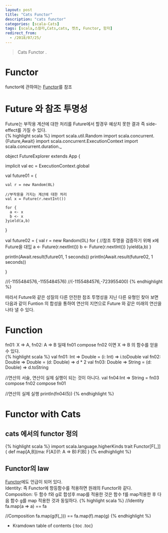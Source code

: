```yaml
---
layout: post
title: "Cats Functor"
description: "cats functor"
categories: [scala-Cats]
tags: [scala,스칼라,Cats,cats, 켓츠, Functor, 함자]
redirect_from:
  - /2018/07/25/
---
```


> Cats Functor .
>

# Functor
functor에 관하여는 
[Functor](https://sslee05.github.io/blog/2017/09/10/scala-functor/)를 참조  

# Future 와 참조 투명성
Future는 부작용 계산에 대한 처리를 Future에서 할경우 예상치 못한 결과 즉 side-effect를 가질 수 있다.  
{% highlight scala %}
import scala.util.Random
import scala.concurrent.{Future,Await}
import scala.concurrent.ExecutionContext
import scala.concurrent.duration._

object FutureExplorer extends App {
  
  implicit val ec = ExecutionContext.global
  
  val future01 = {
    
    val r = new Random(0L)
    
    //부작용을 가지는 계산에 대한 처리 
    val x = Future(r.nextInt())
    
    for {
      a <- x
      b <- x
    }yield(a,b)
    
  }
  
  val future02 = {
    val r = new Random(0L)
    for {
      //참조 투명을 검증하기 위해 x에 Future을 대입
      a <- Future(r.nextInt()) 
      b <- Future(r.nextInt())
    }yield(a,b)
  }
  
  println(Await.result(future01, 1 seconds))
  println(Await.result(future02, 1 seconds))
  
}

//(-1155484576,-1155484576)
//(-1155484576,-723955400)
{% endhighlight %}

따라서 Future와 같은 성질의 다른 안전한 참조 투명성을 지닌 다른 유형인 찾아 보면 다음과 같이 Funtion 의 합성을 통하여 연산의 지연으로 Future 와 같은 미래의 연산을 나타 낼 수 있다.  

# Function
fn01: X => A, fn02: A => B 일때 fn01 compose fn02 이면  X => B 의 함수를 얻을 수 있다.  
{% highlight scala %}
val fn01: Int => Double = (i: Int) => i.toDouble
val fn02: Double => Double = (d: Double) => d * 2
val fn03: Double => String = (d: Double) => d.toString

//연산의 서술, 연산이 실제 실행이 되는 것이 아니다.
val fn04:Int => String = fn03 compose fn02 compose fn01

//연산의 실제 실행
println(fn04(5))
{% endhighlight %}

# Functor with Cats
## cats 에서의 functor 정의
{% highlight scala %}
import scala.language.higherKinds
trait Functor[F[_]] {
  def map[A,B](ma: F[A])(f: A => B):F[B]
}
{% endhighlight %}

## Functor의 law
[Functor](https://sslee05.github.io/blog/2017/09/10/scala-functor/)에도 언급이 되어 있다.  
Identity: 즉 Functor에 항등함수를 적용하면 원래의 Functor와 같다.  
Composition: 두 함수 f와 g로 합성후 map를 적용한 것은 함수 f를 map적용한 후 다음 함수 g를 map 적용한 것과 동일하다.
{% highlight scala %}
//Identity
fa.map(a => a) == fa

//Composition
fa.map(g(f(_))) == fa.map(f).map(g)
{% endhighlight %}



* Kramdown table of contents
{:toc .toc}


[^1]: This is a footnote.

[kramdown]: https://kramdown.gettalong.org/
[Simple Texture]: https://github.com/yizeng/jekyll-theme-simple-texture
